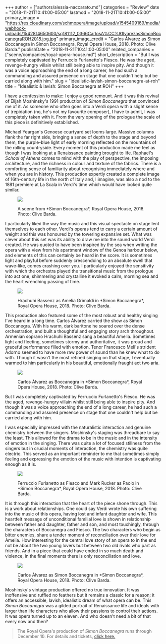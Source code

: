 +++
author = ["authors/alessia-naccarato.md"]
categories = "Review"
date = "2018-11-21T10:41:00-05:00"
lastmod = "2018-11-21T10:41:00-05:00"
primary_image = "https://res.cloudinary.com/schmopera/image/upload/v1545409169/media/webhook-uploads/1542814650600/sq181112_0366CarlosA%CC%81lvarezasSimonBoccanegraROH2018.jpg.jpg"
primary_image_credit = "Carlos Álvarez as Simon Boccanegra in Simon Boccanegra, Royal Opera House, 2018. Photo: Clive Barda."
publishDate = "2018-11-21T10:41:00-05:00"
related_companies = ["scene/companies/royal-opera-house.md"]
short_description = "But I was completely captivated by Ferruccio Furlanetto&#039;s Fiesco. He was the aged, revenge-hungry villain whilst still being able to inspire pity. And though it was a voice approaching the end of a long career, he had such a commanding and assured presence on stage that one couldn&#039;t help but be carried along with him."
slug = "idealistic-lavish-simon-boccanegra-at-roh"
title = "Idealistic &amp; lavish: Simon Boccanegra at ROH"
+++

I have a confession to make: I enjoy a good remount. And it was this revival of Elijah Moshinsky's 1991 production of *Simon Boccanegra* that convinced me of it. As someone who often goes into a Verdi opera with a slight sense of trepidation (no, he's not my favourite composer), I have to admit, I was completely taken with it. From the very opening of the prologue the scale of this piece is definitively established. 

Michael Yeargan's Genoese courtyard set looms large. Massive columns flank the far right side, bringing a sense of depth to the stage and beyond them, the purple-blue light of early morning reflected on the mountains of the rolling countryside. Every moment of this production made me feel as though I was looking at a Renaissance painting brought to life. Raphael's *School of Athens* comes to mind with the play of perspective, the imposing architecture, and the richness in colour and texture of the fabrics. There is a comforting sense of familiarity about recognising immediately where and when you are in history. This production expertly created a complete image of 16th-century life in the north of Italy and, I imagine, was also a nod to the 1881 premiere at La Scala in Verdi's time which would have looked quite similar.

<figure data-type="image">

![](https://res.cloudinary.com/schmopera/image/upload/v1545409169/media/webhook-uploads/1542814670223/181112_0072SimonBoccanegraProductionImageROH2018.jpg.jpg)
<figcaption>A scene from *Simon Boccanegra*, Royal Opera House, 2018. Photo: Clive Barda.</figcaption>
</figure>

I particularly liked the way the music and this visual spectacle on stage lent themselves to each other. Verdi's operas tend to carry a certain amount of weight and this was honoured by the towering expansive set. What was clever about this set was its ability to draw me into the sound world Verdi created. He was quoted to have been inspired by the sea when writing the opera with a view from his apartment window of the Genoa harbour below, and elements of this can certainly be heard in the score. It is sometimes light and playful before suddenly crescendoing to an absolute swell that wave-like, comes crashing over you. I particularly enjoyed the sensitivity with which the orchestra played the transitional music from the prologue into act one; shimmering and crystalline it evoked a calm, morning sea and the heart wrenching passing of time.

<figure data-type="image">

![](https://res.cloudinary.com/schmopera/image/upload/v1545409169/media/webhook-uploads/1542814710166/181112_007HrachuhiBassenzasAmeliaGrimaldiROH2018.jpg.jpg)
<figcaption>Hrachuhi Bassenz as Amelia Grimaldi in *Simon Boccanegra*, Royal Opera House, 2018. Photo: Clive Barda.</figcaption>
</figure>

This production also featured some of the most robust and healthy singing I've heard in a long time. Carlos Álvarez carried the show as Simon Boccanegra. With his warm, dark baritone he soared over the dense orchestration, and built a thoughtful and engaging story arch throughout. Armenian soprano Hrachuhi Bassenz sang a beautiful Amelia. Sometimes light and fleeting, sometimes stormy and authoritative, it was proud and graceful performance filled with emotion. Tenor Francesco Meli's strident Adorno seemed to have more raw power of sound than he knew what to do with. Though it wasn't the most refined singing on that stage, I eventually warmed to him particularly in his beautiful, emotionally fraught act two aria.

<figure data-type="image">

![](https://res.cloudinary.com/schmopera/image/upload/v1545409169/media/webhook-uploads/1542814734274/181112_0354A%CC%81lvarezasBoccanegraBassenzasAmeliaROH2018.jpg.jpg)
<figcaption>Carlos Álvarez as Boccanegra in *Simon Boccanegra*, Royal Opera House, 2018. Photo: Clive Barda.</figcaption>
</figure>

But I was completely captivated by Ferruccio Furlanetto's Fiesco. He was the aged, revenge-hungry villain whilst still being able to inspire pity. And though it was a voice approaching the end of a long career, he had such a commanding and assured presence on stage that one couldn't help but be carried along with him.

I was especially impressed with the naturalistic interaction and genuine chemistry between the singers. Moshinsky's staging was threadbare to say the least. This allowed for the drama to be in the music and in the intensity of emotion in the singing. There was quite a lot of focused stillness from the singers but in crucial moments of interaction, the chemistry was quite electric. This served as an important reminder to me that sometimes simply feeling and expressing the emotion of the music with intention is captivating enough as it is.

<figure data-type="image">

![](https://res.cloudinary.com/schmopera/image/upload/v1545409169/media/webhook-uploads/1542814749270/181112_0432FurlanettoasFiescoRuckerasPaoloROH2018.jpg.jpg)
<figcaption>Ferruccio Furlanetto as Fiesco and Mark Rucker as Paolo in *Simon Boccanegra*, Royal Opera House, 2018. Photo: Clive Barda.</figcaption>
</figure>

It is through this interaction that the heart of the piece shone through. This is a work about relationships. One could say Verdi wrote his own suffering into the music of this opera, having lost and infant daughter and wife. This heartfelt message of unconditional familial love is shown in relationship between father and daughter, father and son, and most touchingly, through the characters of Boccanegra and Fiesco. The two characters who begin as bitter enemies, share a tender moment of reconciliation over their love for Amelia. How interesting for the central love story of an opera to in the end not be about the two young lovers but between two old rivals who part as friends. And in a piece that could have ended in so much death and violence, in the final moments there is only reconciliation and love.

<figure data-type="image">

![](https://res.cloudinary.com/schmopera/image/upload/v1545409169/media/webhook-uploads/1542814757759/181112_0146CarlosA%CC%81lvarezasSimonBoccanegraROH2018.jpg.jpg)
<figcaption>Carlos Álvarez as Simon Boccanegra in *Simon Boccanegra*, Royal Opera House, 2018. Photo: Clive Barda.</figcaption>
</figure>

Moshinsky's vintage production offered no true innovation. It was inoffensive and ruffled no feathers but it remains a classic for a reason; it offers an accessible, lavish, idealistic dream of what opera can be. This *Simon Boccanegra* was a gilded portrait of Renaissance life and ideals with larger than life characters who allow their passions to control their actions. It was opera turned up to an eleven. And who doesn't need a bit of that every now and then?

>The Royal Opera's production of *Simon Boccanegra* runs through December 10. For details and tickets, [click here.](https://www.roh.org.uk/productions/simon-boccanegra-by-elijah-moshinsky)
